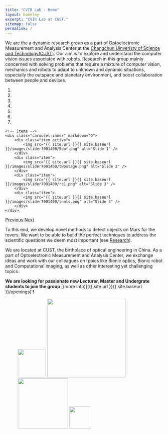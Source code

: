```yaml
---
title: "CVIR Lab - Home"
layout: homelay
excerpt: "CVIR Lab at CUST."
sitemap: false
permalink: /
---
```


We are the a dynamic research group as a part of Optoelectronic Measurement and Analysis Center at the [Changchun Uinveristy of Science and Technology(CUST)](http://sie.cust.edu.cn/). Our aim is to explore and understand the computer vision issues associated with robots. Research in this group mainly concerned with solving problems that require a mixture of computer vision, mechanics and robots to adapt to unknown and dynamic situations, especially the outspace and planetary environment, and boost collaboration between people and devices.


<div markdown="0" id="carousel" class="carousel slide" data-ride="carousel" data-interval="4000" data-pause="hover" >
    <!-- Menu -->
    <ol class="carousel-indicators">
        <li data-target="#carousel" data-slide-to="0" class="active"></li>
        <li data-target="#carousel" data-slide-to="1"></li>
        <li data-target="#carousel" data-slide-to="2"></li>
        <li data-target="#carousel" data-slide-to="3"></li>
        <li data-target="#carousel" data-slide-to="4"></li>
        <li data-target="#carousel" data-slide-to="5"></li>
        <li data-target="#carousel" data-slide-to="6"></li>
    </ol>

    <!-- Items -->
    <div class="carousel-inner" markdown="0">
        <div class="item active">
            <img src="{{ site.url }}{{ site.baseurl }}/images/slider7001400/5dof.png" alt="Slide 1" />
        </div>
        <div class="item">
            <img src="{{ site.url }}{{ site.baseurl }}/images/slider7001400/twostage.png" alt="Slide 2" />
        </div>
        <div class="item">
            <img src="{{ site.url }}{{ site.baseurl }}/images/slider7001400/rc1.png" alt="Slide 3" />
        </div>
        <div class="item">
            <img src="{{ site.url }}{{ site.baseurl }}/images/slider7001400/tnnls.png" alt="Slide 4" />
        </div>
    </div>
  <a class="left carousel-control" href="#carousel" role="button" data-slide="prev">
    <span class="glyphicon glyphicon-chevron-left" aria-hidden="true"></span>
    <span class="sr-only">Previous</span>
  </a>
  <a class="right carousel-control" href="#carousel" role="button" data-slide="next">
    <span class="glyphicon glyphicon-chevron-right" aria-hidden="true"></span>
    <span class="sr-only">Next</span>
  </a>
</div>




To this end, we develop novel methods to detect objects on Mars for the rovers. We want to be able to build the perfect techniques to address the scientific questions we deem most important (see [Research](research)).

We are located at CUST, the birthplace of optical engineering in China. As a part of Optoelectronic Measurement and Analysis Center, we exchange ideas and work with our colleagues on tpoics like Bionic optics, Bionic robot and Computational imaging, as well as other interesting yet challenging topics.

 **We are looking for passionate new Lecturer, Master and Undergrate students to join the group** [(more info)]({{ site.url }}{{ site.baseurl }}/openings) **!**

<figure class="forth">
  <img src="{{ site.url }}{{ site.baseurl }}/images/logopic/cust-logo.png" style="width: 90px">
  <img src="{{ site.url }}{{ site.baseurl }}/images/logopic/oe.png" style="width: 250px">
  <img src="{{ site.url }}{{ site.baseurl }}/images/logopic/cvirlogo.png" style="width: 160px">
  <img src="{{ site.url }}{{ site.baseurl }}/images/logopic/cvirlogofill.jpg" style="width: 70px">
</figure>
